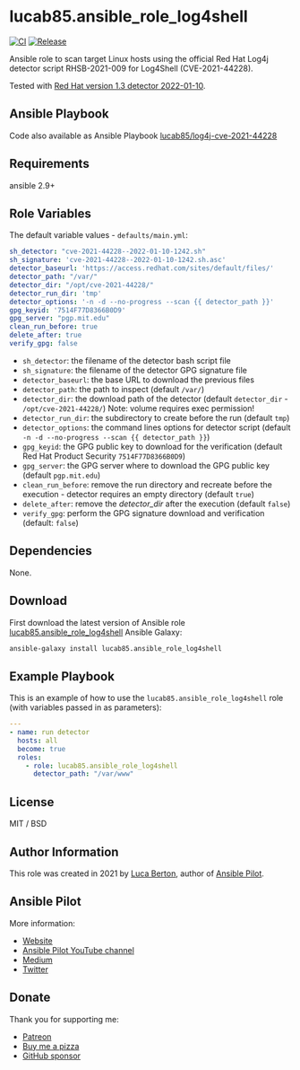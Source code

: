 lucab85.ansible_role_log4shell
=========

[![CI](https://github.com/lucab85/ansible-role-log4shell/actions/workflows/ci.yml/badge.svg)](https://github.com/lucab85/ansible-role-log4shell/actions/workflows/ci.yml)
[![Release](https://github.com/lucab85/ansible-role-log4shell/actions/workflows/release.yml/badge.svg)](https://github.com/lucab85/ansible-role-log4shell/actions/workflows/release.yml)

Ansible role to scan target Linux hosts using the official Red Hat Log4j detector script RHSB-2021-009 for Log4Shell (CVE-2021-44228).

Tested with [Red Hat version 1.3 detector 2022-01-10](https://access.redhat.com/security/vulnerabilities/RHSB-2021-009).

Ansible Playbook
------------

Code also available as Ansible Playbook [lucab85/log4j-cve-2021-44228](https://github.com/lucab85/log4j-cve-2021-44228)

Requirements
------------

ansible 2.9+

Role Variables
--------------

The default variable values - `defaults/main.yml`:

```yaml
sh_detector: "cve-2021-44228--2022-01-10-1242.sh"
sh_signature: 'cve-2021-44228--2022-01-10-1242.sh.asc'
detector_baseurl: 'https://access.redhat.com/sites/default/files/'
detector_path: "/var/"
detector_dir: "/opt/cve-2021-44228/"
detector_run_dir: 'tmp'
detector_options: '-n -d --no-progress --scan {{ detector_path }}'
gpg_keyid: '7514F77D8366B0D9'
gpg_server: "pgp.mit.edu"
clean_run_before: true
delete_after: true
verify_gpg: false
```

- `sh_detector`: the filename of the detector bash script file
- `sh_signature`: the filename of the detector GPG signature file
- `detector_baseurl`: the base URL to download the previous files
- `detector_path`: the path to inspect (default `/var/`)
- `detector_dir`: the download path of the detector (default `detector_dir` - `/opt/cve-2021-44228/`) Note: volume requires exec permission!
- `detector_run_dir`: the subdirectory to create before the run (default `tmp`)
- `detector_options`: the command lines options for detector script (default `-n -d --no-progress --scan {{ detector_path }}`)
- `gpg_keyid`: the GPG public key to download for the verification (default Red Hat Product Security `7514F77D8366B0D9`)
- `gpg_server`: the GPG server where to download the GPG public key (default `pgp.mit.edu`)
- `clean_run_before`: remove the run directory and recreate before the execution - detector requires an empty directory (default `true`)
- `delete_after`: remove the _detector_dir_ after the execution (default `false`)
- `verify_gpg`: perform the GPG signature download and verification (default: `false`)


Dependencies
------------

None.

Download
------------

First download the latest version of Ansible role [lucab85.ansible_role_log4shell](https://galaxy.ansible.com/lucab85/ansible_role_log4shell) Ansible Galaxy:

```bash
ansible-galaxy install lucab85.ansible_role_log4shell

```

Example Playbook
----------------

This is an example of how to use the `lucab85.ansible_role_log4shell` role (with variables passed in as parameters):

```yaml
---
- name: run detector
  hosts: all
  become: true
  roles:
    - role: lucab85.ansible_role_log4shell
      detector_path: "/var/www"

```

License
-------

MIT / BSD

## Author Information

This role was created in 2021 by [Luca Berton](https://www.lucaberton.it/), author of [Ansible Pilot](https://www.ansiblepilot.com/).

## Ansible Pilot

More information:

- [Website](https://www.ansiblepilot.com/)
- [Ansible Pilot YouTube channel](https://www.youtube.com/channel/UC5MNbTYRHSCu9vAki3z9SmA)
- [Medium](https://ansiblepilot.medium.com/)
- [Twitter](https://twitter.com/ansiblepilot)

## Donate

Thank you for supporting me:

- [Patreon](https://patreon.com/lucaberton)
- [Buy me a pizza](https://www.buymeacoffee.com/lucab)
- [GitHub sponsor](https://github.com/sponsors/lucab85)
